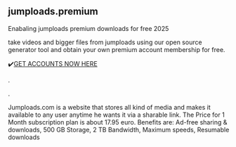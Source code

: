 ## jumploads.premium
Enabaling jumploads premium downloads for free 2025

take videos and bigger files from jumploads using our open source generator tool and obtain your own premium account membership for free.

✔️[GET ACCOUNTS NOW HERE](http://4free.cyou/to/jumploads)

.

.

Jumploads.com is a website that stores all kind of media and makes it available to any user anytime he wants it via a sharable link.
The Price for 1 Month subscription plan is about 17.95 euro. Benefits are:
Ad-free sharing & downloads,
500 GB Storage,
2 TB Bandwidth,
Maximum speeds,
Resumable downloads
